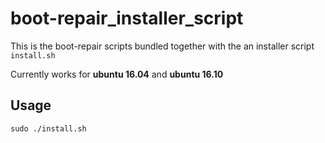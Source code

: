 # boot-repair_installer_script

This is the boot-repair scripts bundled together with the an installer script `install.sh`

Currently works for **ubuntu 16.04** and **ubuntu 16.10**

## Usage
`sudo ./install.sh`

